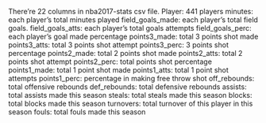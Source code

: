 There’re 22 columns in nba2017-stats csv file. 
Player: 441 players
minutes: each player’s total minutes played
field_goals_made: each player’s total field goals.
field_goals_atts: each player’s total goals attempts
field_goals_perc: each player’s goal made percentage
points3_made: total 3 points shot made
points3_atts: total 3 points shot attempt
points3_perc: 3 points shot percentage
points2_made: total 2 points shot made
points2_atts: total 2 points shot attempt
points2_perc: total points shot percentage
points1_made: total 1 point shot made
points1_atts: total 1 point shot attempts
points1_perc: percentage in making free throw shot
off_rebounds: total offensive rebounds
def_rebounds: total defensive rebounds
assists: total assists made this season
steals: total steals made this season
blocks: total blocks made this season
turnovers: total turnover of this player in this season
fouls: total fouls made this season
